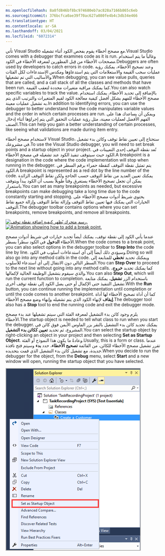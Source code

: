 ```yaml
---
ms.openlocfilehash: 8a8fd846bf8bc974680eb7ac828a7166b865c6eb
ms.sourcegitcommit: 376bcfca0ae39f70ac627a080fe4b4c3db34e466
ms.translationtype: HT
ms.contentlocale: ar-SA
ms.lasthandoff: 03/04/2021
ms.locfileid: "6072314"
---
```


<span data-ttu-id="65b79-101">تأتي Visual Studio مع مصحح أخطاء يقوم بفحص الكود أثناء تشغيله.</span><span class="sxs-lookup"><span data-stu-id="65b79-101">Visual Studio comes with a debugger that examines code as it is run.</span></span> <span data-ttu-id="65b79-102">وغالباً ما يتم استخدام مصححات الأخطاء من قِبل المطورين لمعرفة الأخطاء في الكود.</span><span class="sxs-lookup"><span data-stu-id="65b79-102">Debuggers are often used by developers to catch errors in code.</span></span> <span data-ttu-id="65b79-103">وعند تصحيح الأخطاء، يمكنك رؤية عمليات سحب القيمة والاستعلامات التي يتم استدعاؤها ومكدس الاستدعاءات لكل الفئات والأساليب التي تم تشغيلها.</span><span class="sxs-lookup"><span data-stu-id="65b79-103">When debugging, you can see value pulls, queries that are called, and a call stack of all the classes and methods that have been run.</span></span> <span data-ttu-id="65b79-104">كما يمكنك مراقبة متغيرات محددة لتعقب القيمة.</span><span class="sxs-lookup"><span data-stu-id="65b79-104">You can also watch specific variables to track the value.</span></span> <span data-ttu-id="65b79-105">بالإضافة إلى تحديد الأخطاء، يمكنك استخدام مصحح الأخطاء للفهم بشكل أفضل كيفية معالجة الكود لقيم المتغيرات والترتيب الذي يتم به تشغيل عمليات معينة.</span><span class="sxs-lookup"><span data-stu-id="65b79-105">In addition to identifying errors, you can use the debugger to better understand how the code manipulates variable values and the order in which certain processes are run.</span></span> <span data-ttu-id="65b79-106">ويمكن أن يساعدك هذا على الفهم الأفضل لعمليات معينة، مثل رؤية عمليات التحقق التي يتم إجراؤها أثناء إدخال الصنف.</span><span class="sxs-lookup"><span data-stu-id="65b79-106">This can help you gain a better understanding of certain processes, like seeing what validations are made during item entry.</span></span>

<span data-ttu-id="65b79-107">لاستخدام مصحح أخطاء Visual Studio، ستحتاج إلى تعيين نقاط توقف وكائن بدء تشغيل في مشروعك.</span><span class="sxs-lookup"><span data-stu-id="65b79-107">To use the Visual Studio debugger, you will need to set break points and a startup object in your project.</span></span> <span data-ttu-id="65b79-108">تُعد نقطة التوقف إحدى التعيينات في الكود حيث سيتوقف تنفيذ الكود عند تشغيله في مصحح الأخطاء.</span><span class="sxs-lookup"><span data-stu-id="65b79-108">A breakpoint is a designation in the code where the code implementation will stop when running in the debugger.</span></span> <span data-ttu-id="65b79-109">يتم تمثيل نقطة التوقف كنقطة حمراء برقم السطر في الكود.</span><span class="sxs-lookup"><span data-stu-id="65b79-109">A breakpoint is represented as a red dot by the line number of the code.</span></span> <span data-ttu-id="65b79-110">يمكنك تعيين العديد من نقاط التوقف حسب الحاجة ولكن نقاط التوقف الزائدة يمكن أن تجعل تصحيح الأخطاء يستغرق وقتاً طويلاً بسبب أن الكود يبدأ ويتوقف باستمرار.</span><span class="sxs-lookup"><span data-stu-id="65b79-110">You can set as many breakpoints as needed, but excessive breakpoints can make debugging take a long time due to the code constantly starting and stopping.</span></span> <span data-ttu-id="65b79-111">يحتوي شريط أدوات مصحح الأخطاء على الخيارات التي يمكنك فيها تعيين نقاط التوقف وإزالة نقاط التوقف وإزالة جميع نقاط التوقف.</span><span class="sxs-lookup"><span data-stu-id="65b79-111">The debugger toolbar contains options where you can set breakpoints, remove breakpoints, and remove all breakpoints.</span></span>


<span data-ttu-id="65b79-112">[ ![رسم متحرك يُظهر كيفية إضافة نقطة توقف.](../media/add-break-point.gif)](../media/add-break-point.gif#lightbox)</span><span class="sxs-lookup"><span data-stu-id="65b79-112">[ ![Animation showing how to add a break point.](../media/add-break-point.gif)](../media/add-break-point.gif#lightbox)</span></span>

<span data-ttu-id="65b79-113">عندما يأتي الكود إلى نقطة توقف، يمكنك أيضاً تحديد خيارات في شريط أدوات مصحح الأخطاء **الدخول** في الكود سطراً بسطر.</span><span class="sxs-lookup"><span data-stu-id="65b79-113">When the code comes to a break point, you can also select options in the debugger toolbar to **Step Into** the code line by line.</span></span> <span data-ttu-id="65b79-114">وسيؤدي ذلك أيضاً إلى أي استدعاءات أسلوب في الكود.</span><span class="sxs-lookup"><span data-stu-id="65b79-114">Doing so will also go into any method calls in the code.</span></span> <span data-ttu-id="65b79-115">ويمكنك تحديد **تخطي** للمتابعة إلى السطر التالي دون الانتقال إلى أي استدعاء للأسلوب.</span><span class="sxs-lookup"><span data-stu-id="65b79-115">You can **Step Over** to proceed to the next line without going into any method calls.</span></span> <span data-ttu-id="65b79-116">كما يمكنك تحديد **خروج**، والذي سيقوم بتشغيل الوظيفة الحالية لإكمالها.</span><span class="sxs-lookup"><span data-stu-id="65b79-116">You can also **Step Out**, which will run the current function to completion.</span></span>
<span data-ttu-id="65b79-117">باستخدام الزر **تشغيل**، يمكنك متابعة تشغيل التنفيذ حتى الإكمال أو حتى يصل الكود إلى نقطة توقف أخرى.</span><span class="sxs-lookup"><span data-stu-id="65b79-117">With the **Run** button, you can continue running the implementation until completion or until the code comes to another breakpoint.</span></span> <span data-ttu-id="65b79-118">كما أن أداة تصحيح الأخطاء لها أداة **إيقاف** لإنهاء الكود الذي يتم تشغيله وإنهاء وضع مصحح الأخطاء.</span><span class="sxs-lookup"><span data-stu-id="65b79-118">The debugger tool also has a **Stop** tool to end the running code and exit the debugger mode.</span></span>

<span data-ttu-id="65b79-119">يلزم وجود كائن بدء التشغيل لمعرفة الفئة التي سيتم تشغيلها عند بدء مصحح الأخطاء.</span><span class="sxs-lookup"><span data-stu-id="65b79-119">The startup object is needed to tell what class to run when you start the debugger.</span></span> <span data-ttu-id="65b79-120">يمكنك تحديد كائن بدء التشغيل بالنقر بزر الماوس الأيمن فوق كائن في المشروع، ثم تحديد **تعيين ككائن بدء التشغيل**.</span><span class="sxs-lookup"><span data-stu-id="65b79-120">You can select the startup object by right-clicking an object in your project and then selecting **Set as Startup Object**.</span></span>
<span data-ttu-id="65b79-121">وعادةً ما يكون هذا النموذج أو الفئة.</span><span class="sxs-lookup"><span data-stu-id="65b79-121">Usually, this is a form or class.</span></span> <span data-ttu-id="65b79-122">عندما تقرر تشغيل مصحح الأخطاء للكائن، من القائمة **تصحيح الأخطاء**، حدد **بدء** وسيتم فتح نافذة جديدة، مع تشغيل كائن بدء التشغيل الذي قمت بتحديده.</span><span class="sxs-lookup"><span data-stu-id="65b79-122">When you decide to run the debugger for the object, from the **Debug** menu, select **Start** and a new window will open, running the startup object that you have selected.</span></span>

![لقطة شاشة للتحديد "تعيين ككائن بدء التشغيل".](../media/set-start-up-object.png)